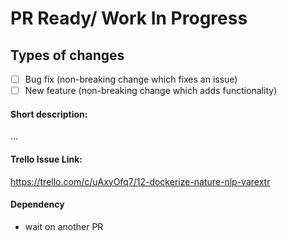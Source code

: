 # PR Ready/ Work In Progress

## Types of changes
- [ ] Bug fix (non-breaking change which fixes an issue)
- [ ] New feature (non-breaking change which adds functionality)

#### Short description:

...

#### Trello Issue Link:
https://trello.com/c/uAxyOfq7/12-dockerize-nature-nlp-varextr


#### Dependency

* wait on another PR
